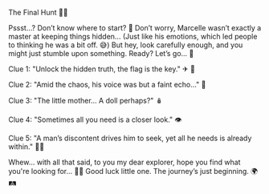 The Final Hunt 🕵️‍♂

Pssst...? Don’t know where to start? 🤔 Don’t worry, Marcelle wasn’t exactly a master at keeping things hidden... (Just like his emotions, which led people to thinking he was a bit off. 😅) But hey, look carefully enough, and you might just stumble upon something. Ready? Let’s go... 👀

Clue 1:
"Unlock the hidden truth, the flag is the key." ✈ 🏢

Clue 2:
"Amid the chaos, his voice was but a faint echo..." 📣

Clue 3:
"The little mother... A doll perhaps?" 🪆

Clue 4:
"Sometimes all you need is a closer look." 👁

Clue 5:
"A man’s discontent drives him to seek, yet all he needs is already within." 🤷‍♂

Whew... with all that said, to you my dear explorer, hope you find what you're looking for... 🌈✨
Good luck little one. The journey’s just beginning. 🌍🛤️

